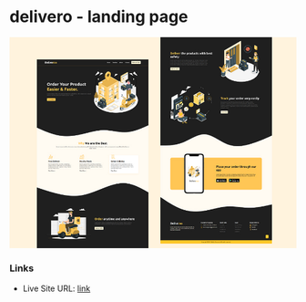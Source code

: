 # delivero - landing page

![Design preview for the delivero - landing page](./images/deliveroo-preview.jpg)

### Links

- Live Site URL: [link](https://quirky-rosalind-e64d64.netlify.app/)